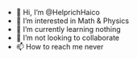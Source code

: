 - 👋 Hi, I’m @HelprichHaico
- 👀 I’m interested in Math & Physics
- 🌱 I’m currently learning nothing
- 💞️ I’m not looking to collaborate
- 📫 How to reach me never

<!---
HelprichHaico/HelprichHaico is a ✨ special ✨ repository because its `README.md` (this file) appears on your GitHub profile.
You can click the Preview link to take a look at your changes.
--->
